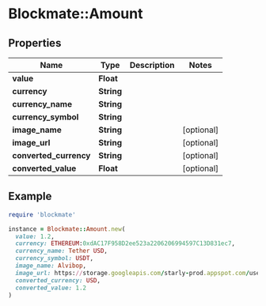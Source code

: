 # Blockmate::Amount

## Properties

| Name | Type | Description | Notes |
| ---- | ---- | ----------- | ----- |
| **value** | **Float** |  |  |
| **currency** | **String** |  |  |
| **currency_name** | **String** |  |  |
| **currency_symbol** | **String** |  |  |
| **image_name** | **String** |  | [optional] |
| **image_url** | **String** |  | [optional] |
| **converted_currency** | **String** |  | [optional] |
| **converted_value** | **Float** |  | [optional] |

## Example

```ruby
require 'blockmate'

instance = Blockmate::Amount.new(
  value: 1.2,
  currency: ETHEREUM:0xdAC17F958D2ee523a2206206994597C13D831ec7,
  currency_name: Tether USD,
  currency_symbol: USDT,
  image_name: Alvibop,
  image_url: https://storage.googleapis.com/starly-prod.appspot.com/users/07SXODs3nHWOc0udxtCA7hU9KgR2/collections/pSYegq3aubUCodcy1t4u/cards/16/converted_cover1632338824700_600x800.mp4,
  converted_currency: USD,
  converted_value: 1.2
)
```


